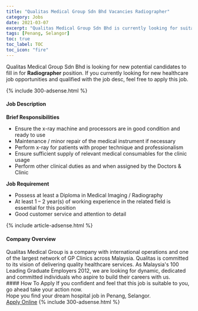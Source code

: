 ```yaml
---
title: "Qualitas Medical Group Sdn Bhd Vacancies Radiographer" 
category: Jobs 
date: 2021-03-07 
excerpt: "Qualitas Medical Group Sdn Bhd is currently looking for suitable person to fill in the Radiographer which positioned at Penang, Selangor" 
tags: [Penang, Selangor] 
toc: true 
toc_label: TOC 
toc_icon: "fire" 
--- 
```


<p>Qualitas Medical Group Sdn Bhd is looking for new potential candidates to fill in for <b>Radiographer</b> position. If you currently looking for new healthcare job opportunities and qualified with the job desc, feel free to apply this job.
</p>{% include 300-adsense.html %} 
<div><div><h4>Job Description</h4></div><div><div><span><div><div><div><strong>Brief Responsibilities</strong></div><ul><li>Ensure the x-ray machine and processors are in good condition and ready to use</li><li>Maintenance / minor repair of the medical instrument if necessary</li><li>Perform x-ray for patients with proper technique and professionalism</li><li>Ensure sufficient supply of relevant medical consumables for the clinic usage</li><li>Perform other clinical duties as and when assigned by the Doctors &amp; Clinic</li></ul><div><strong>Job Requirement</strong></div><ul><li>Possess at least a Diploma in Medical Imaging / Radiography</li><li>At least 1 &#8211; 2 year(s) of working experience in the related field is essential for this position</li><li>Good customer service and attention to detail</li></ul></div></div></span></div></div></div> 
{% include article-adsense.html %} 
<div><div><h4>Company Overview</h4></div><div><div><span><div><div>
	Qualitas Medical Group is a company with international operations and one of the largest network of GP Clinics across Malaysia. Qualitas is committed to its vision of delivering quality healthcare services. As Malaysia's 100 Leading Graduate Employers 2012, we are looking for dynamic, dedicated and committed individuals who aspire to build their careers with us.</div></div></span></div></div></div> 
#### How To Apply 
If you confident and feel that this job is suitable to you, go ahead take your action now. <br/> 
Hope you find your dream hospital job in Penang, Selangor. <br/> 
<a href="https://www.jobstreet.com.my/en/job/radiographer-4499212?jobId=jobstreet-my-job-4499212" class="btn btn--warning" target="_blank" rel="nofollow noopenner">Apply Online</a> 
{% include 300-adsense.html %} 
